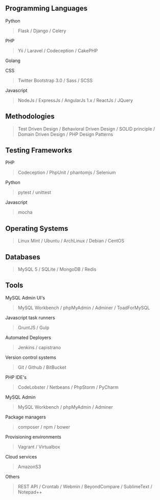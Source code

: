 ## Programming Languages

Python
> Flask / Django / Celery


PHP
> Yii / Laravel / Codeception / CakePHP

Golang

CSS
> Twitter Bootstrap 3.0 / Sass / SCSS
  
Javascript
> NodeJs / ExpressJs / AngularJs 1.x / ReactJs / JQuery


## Methodologies
> Test Driven Design / Behavioral Driven Design / SOLID principle / Domain Driven Design / PHP Design Patterns 


## Testing Frameworks

PHP
> Codeception / PhpUnit / phantomjs / Selenium

Python
> pytest / unittest 

Javascript
> mocha 


## Operating Systems
> Linux Mint / Ubuntu / ArchLinux / Debian / CentOS 


## Databases
> MySQL 5  / SQLite  / MongoDB  / Redis


## Tools

MySQL Admin UI's
> MySQL Workbench  / phpMyAdmin  / Adminer / ToadForMySQL

Javascript task runners
> GruntJS  / Gulp

Automated Deployers
> Jenkins  / capistrano

Version control systems
> Git  / Github  / BitBucket

PHP IDE's
> CodeLobster  / Netbeans  / PhpStorm / PyCharm

MySQL Admin
> MySQL Workbench  / phpMyAdmin  / Adminer

Package managers
> composer / npm / bower

Provisioning environments
> Vagrant  / Virtualbox

Cloud services
> AmazonS3

Others
> REST API / Crontab / Webmin / BeyondCompare / SublimeText / Notepad++
